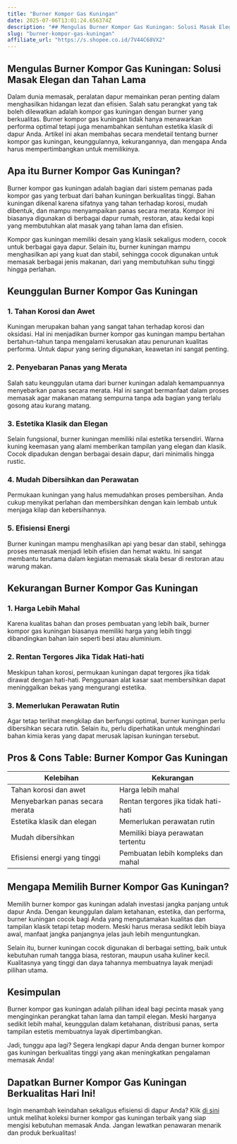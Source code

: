 ```yaml
---
title: "Burner Kompor Gas Kuningan"
date: 2025-07-06T13:01:24.656374Z
description: "## Mengulas Burner Kompor Gas Kuningan: Solusi Masak Elegan dan Tahan Lama..."
slug: "burner-kompor-gas-kuningan"
affiliate_url: "https://s.shopee.co.id/7V44C68VX2"
---
```

## Mengulas Burner Kompor Gas Kuningan: Solusi Masak Elegan dan Tahan Lama

Dalam dunia memasak, peralatan dapur memainkan peran penting dalam menghasilkan hidangan lezat dan efisien. Salah satu perangkat yang tak boleh dilewatkan adalah kompor gas kuningan dengan burner yang berkualitas. Burner kompor gas kuningan tidak hanya menawarkan performa optimal tetapi juga menambahkan sentuhan estetika klasik di dapur Anda. Artikel ini akan membahas secara mendetail tentang burner kompor gas kuningan, keunggulannya, kekurangannya, dan mengapa Anda harus mempertimbangkan untuk memilikinya.

## Apa itu Burner Kompor Gas Kuningan?

Burner kompor gas kuningan adalah bagian dari sistem pemanas pada kompor gas yang terbuat dari bahan kuningan berkualitas tinggi. Bahan kuningan dikenal karena sifatnya yang tahan terhadap korosi, mudah dibentuk, dan mampu menyampaikan panas secara merata. Kompor ini biasanya digunakan di berbagai dapur rumah, restoran, atau kedai kopi yang membutuhkan alat masak yang tahan lama dan efisien.

Kompor gas kuningan memiliki desain yang klasik sekaligus modern, cocok untuk berbagai gaya dapur. Selain itu, burner kuningan mampu menghasilkan api yang kuat dan stabil, sehingga cocok digunakan untuk memasak berbagai jenis makanan, dari yang membutuhkan suhu tinggi hingga perlahan.

## Keunggulan Burner Kompor Gas Kuningan

### 1. Tahan Korosi dan Awet

Kuningan merupakan bahan yang sangat tahan terhadap korosi dan oksidasi. Hal ini menjadikan burner kompor gas kuningan mampu bertahan bertahun-tahun tanpa mengalami kerusakan atau penurunan kualitas performa. Untuk dapur yang sering digunakan, keawetan ini sangat penting.

### 2. Penyebaran Panas yang Merata

Salah satu keunggulan utama dari burner kuningan adalah kemampuannya menyebarkan panas secara merata. Hal ini sangat bermanfaat dalam proses memasak agar makanan matang sempurna tanpa ada bagian yang terlalu gosong atau kurang matang.

### 3. Estetika Klasik dan Elegan

Selain fungsional, burner kuningan memiliki nilai estetika tersendiri. Warna kuning keemasan yang alami memberikan tampilan yang elegan dan klasik. Cocok dipadukan dengan berbagai desain dapur, dari minimalis hingga rustic.

### 4. Mudah Dibersihkan dan Perawatan

Permukaan kuningan yang halus memudahkan proses pembersihan. Anda cukup menyikat perlahan dan membersihkan dengan kain lembab untuk menjaga kilap dan kebersihannya.

### 5. Efisiensi Energi

Burner kuningan mampu menghasilkan api yang besar dan stabil, sehingga proses memasak menjadi lebih efisien dan hemat waktu. Ini sangat membantu terutama dalam kegiatan memasak skala besar di restoran atau warung makan.

## Kekurangan Burner Kompor Gas Kuningan

### 1. Harga Lebih Mahal

Karena kualitas bahan dan proses pembuatan yang lebih baik, burner kompor gas kuningan biasanya memiliki harga yang lebih tinggi dibandingkan bahan lain seperti besi atau aluminium.

### 2. Rentan Tergores Jika Tidak Hati-hati

Meskipun tahan korosi, permukaan kuningan dapat tergores jika tidak dirawat dengan hati-hati. Penggunaan alat kasar saat membersihkan dapat meninggalkan bekas yang mengurangi estetika.

### 3. Memerlukan Perawatan Rutin

Agar tetap terlihat mengkilap dan berfungsi optimal, burner kuningan perlu dibersihkan secara rutin. Selain itu, perlu diperhatikan untuk menghindari bahan kimia keras yang dapat merusak lapisan kuningan tersebut.

## Pros & Cons Table: Burner Kompor Gas Kuningan

| Kelebihan                                   | Kekurangan                                  |
|----------------------------------------------|----------------------------------------------|
| Tahan korosi dan awet                      | Harga lebih mahal                         |
| Menyebarkan panas secara merata            | Rentan tergores jika tidak hati-hati     |
| Estetika klasik dan elegan                | Memerlukan perawatan rutin               |
| Mudah dibersihkan                         | Memiliki biaya perawatan tertentu       |
| Efisiensi energi yang tinggi             | Pembuatan lebih kompleks dan mahal     |

## Mengapa Memilih Burner Kompor Gas Kuningan?

Memilih burner kompor gas kuningan adalah investasi jangka panjang untuk dapur Anda. Dengan keunggulan dalam ketahanan, estetika, dan performa, burner kuningan cocok bagi Anda yang mengutamakan kualitas dan tampilan klasik tetapi tetap modern. Meski harus merasa sedikit lebih biaya awal, manfaat jangka panjangnya jelas jauh lebih menguntungkan.

Selain itu, burner kuningan cocok digunakan di berbagai setting, baik untuk kebutuhan rumah tangga biasa, restoran, maupun usaha kuliner kecil. Kualitasnya yang tinggi dan daya tahannya membuatnya layak menjadi pilihan utama.

## Kesimpulan

Burner kompor gas kuningan adalah pilihan ideal bagi pecinta masak yang menginginkan perangkat tahan lama dan tampil elegan. Meski harganya sedikit lebih mahal, keunggulan dalam ketahanan, distribusi panas, serta tampilan estetis membuatnya layak dipertimbangkan.

Jadi, tunggu apa lagi? Segera lengkapi dapur Anda dengan burner kompor gas kuningan berkualitas tinggi yang akan meningkatkan pengalaman memasak Anda!

## Dapatkan Burner Kompor Gas Kuningan Berkualitas Hari Ini!

Ingin menambah keindahan sekaligus efisiensi di dapur Anda? Klik [di sini](https://s.shopee.co.id/7V44C68VX2) untuk melihat koleksi burner kompor gas kuningan terbaik yang siap mengisi kebutuhan memasak Anda. Jangan lewatkan penawaran menarik dan produk berkualitas!